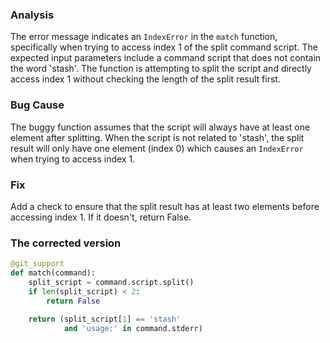 ### Analysis
The error message indicates an `IndexError` in the `match` function, specifically when trying to access index 1 of the split command script. The expected input parameters include a command script that does not contain the word 'stash'. The function is attempting to split the script and directly access index 1 without checking the length of the split result first.

### Bug Cause
The buggy function assumes that the script will always have at least one element after splitting. When the script is not related to 'stash', the split result will only have one element (index 0) which causes an `IndexError` when trying to access index 1.

### Fix
Add a check to ensure that the split result has at least two elements before accessing index 1. If it doesn't, return False.

### The corrected version
```python
@git_support
def match(command):
    split_script = command.script.split()
    if len(split_script) < 2:
        return False
    
    return (split_script[1] == 'stash'
            and 'usage:' in command.stderr)
```